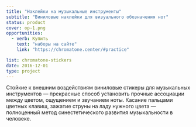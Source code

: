 ```yaml
---
title: "Наклейки на музыкальные инструменты"
subtitle: "Виниловые наклейки для визуального обозначения нот"
status: product
cover: op-1.png
opportunities:
  - verb: Купить
    text: "наборы на сайте"
    link: "https://chromatone.center/#practice"

list: chromatone-stickers
date: 2016-12-01
type: project
---
```


Стойкие к внешним воздействиям виниловые стикеры для музыкальных инструментов — прекрасные способ установить прочные ассоциации между цветом, ощущением и звучанием ноты. Касание пальцами цветных клавиш, зажатие струны на ладу нужного цвета — полноценный метод синестетического развития музыкальности в человеке.
